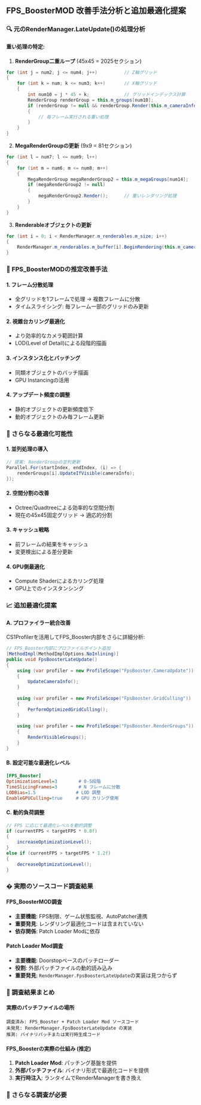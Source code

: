 ## FPS_BoosterMOD 改善手法分析と追加最適化提案

### 🔍 元のRenderManager.LateUpdate()の処理分析

#### 重い処理の特定:

1. **RenderGroup二重ループ** (45x45 = 2025セクション)
```csharp
for (int j = num2; j <= num4; j++)          // Z軸グリッド
{
    for (int k = num; k <= num3; k++)       // X軸グリッド
    {
        int num10 = j * 45 + k;             // グリッドインデックス計算
        RenderGroup renderGroup = this.m_groups[num10];
        if (renderGroup != null && renderGroup.Render(this.m_cameraInfo))
        {
            // 毎フレーム実行される重い処理
        }
    }
}
```

2. **MegaRenderGroupの更新** (9x9 = 81セクション)
```csharp
for (int l = num7; l <= num9; l++)
{
    for (int m = num6; m <= num8; m++)
    {
        MegaRenderGroup megaRenderGroup2 = this.m_megaGroups[num14];
        if (megaRenderGroup2 != null)
        {
            megaRenderGroup2.Render();      // 重いレンダリング処理
        }
    }
}
```

3. **Renderableオブジェクトの更新**
```csharp
for (int i = 0; i < RenderManager.m_renderables.m_size; i++)
{
    RenderManager.m_renderables.m_buffer[i].BeginRendering(this.m_cameraInfo);
}
```

### 🚀 FPS_BoosterMODの推定改善手法

#### 1. **フレーム分散処理**
- 全グリッドを1フレームで処理 → 複数フレームに分散
- タイムスライシング: 毎フレーム一部のグリッドのみ更新

#### 2. **視錐台カリング最適化**
- より効率的なカメラ範囲計算
- LOD(Level of Detail)による段階的描画

#### 3. **インスタンス化とバッチング**
- 同類オブジェクトのバッチ描画
- GPU Instancingの活用

#### 4. **アップデート頻度の調整**
- 静的オブジェクトの更新頻度低下
- 動的オブジェクトのみ毎フレーム更新

### 🎯 さらなる最適化可能性

#### 1. **並列処理の導入**
```csharp
// 提案: RenderGroupの並列更新
Parallel.For(startIndex, endIndex, (i) => {
    renderGroups[i].UpdateIfVisible(cameraInfo);
});
```

#### 2. **空間分割の改善**
- Octree/Quadtreeによる効率的な空間分割
- 現在の45x45固定グリッド → 適応的分割

#### 3. **キャッシュ戦略**
- 前フレームの結果をキャッシュ
- 変更検出による差分更新

#### 4. **GPU側最適化**
- Compute Shaderによるカリング処理
- GPU上でのインスタンシング

### 📈 追加最適化提案

#### A. **プロファイラー統合改善**
CS1Profilerを活用してFPS_Booster内部をさらに詳細分析:

```csharp
// FPS_Booster内部にプロファイルポイント追加
[MethodImpl(MethodImplOptions.NoInlining)]
public void FpsBoosterLateUpdate()
{
    using (var profiler = new ProfileScope("FpsBooster.CameraUpdate"))
    {
        UpdateCameraInfo();
    }
    
    using (var profiler = new ProfileScope("FpsBooster.GridCulling"))
    {
        PerformOptimizedGridCulling();
    }
    
    using (var profiler = new ProfileScope("FpsBooster.RenderGroups"))
    {
        RenderVisibleGroups();
    }
}
```

#### B. **設定可能な最適化レベル**
```ini
[FPS_Booster]
OptimizationLevel=3        # 0-5段階
TimeSlicingFrames=3        # N フレームに分散
LODBias=1.5               # LOD 調整
EnableGPUCulling=true     # GPU カリング使用
```

#### C. **動的負荷調整**
```csharp
// FPS に応じて最適化レベルを動的調整
if (currentFPS < targetFPS * 0.8f)
{
    increaseOptimizationLevel();
}
else if (currentFPS > targetFPS * 1.2f)
{
    decreaseOptimizationLevel();
}
```

### � 実際のソースコード調査結果

#### **FPS_BoosterMOD調査**
- **主要機能**: FPS制限、ゲーム状態監視、AutoPatcher連携
- **重要発見**: レンダリング最適化コードは含まれていない
- **依存関係**: Patch Loader Modに依存

#### **Patch Loader Mod調査**
- **主要機能**: Doorstopベースのパッチローダー
- **役割**: 外部パッチファイルの動的読み込み
- **重要発見**: `RenderManager.FpsBoosterLateUpdate`の実装は見つからず

### 🚨 調査結果まとめ

#### **実際のパッチファイルの場所**
```
調査済み: FPS_Booster + Patch Loader Mod ソースコード
未発見: RenderManager.FpsBoosterLateUpdate の実装
推測: バイナリパッチまたは実行時生成コード
```

#### **FPS_Boosterの実際の仕組み (推定)**
1. **Patch Loader Mod**: パッチング基盤を提供
2. **外部パッチファイル**: バイナリ形式で最適化コードを提供
3. **実行時注入**: ランタイムでRenderManagerを書き換え

### 🔧 さらなる調査が必要